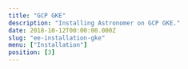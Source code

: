 ```yaml
---
title: "GCP GKE"
description: "Installing Astronomer on GCP GKE."
date: 2018-10-12T00:00:00.000Z
slug: "ee-installation-gke"
menu: ["Installation"]
position: [3]
---
```

